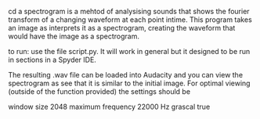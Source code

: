cd 
a spectrogram is a mehtod of analysising sounds that shows the fourier transform of a changing waveform at each point intime. This program takes an image as interprets it as a spectrogram, creating the  waveform that would have the image as a spectrogram.

to run: use the file script.py. It will work in general but it designed to be run in sections in a Spyder IDE.

The resulting .wav file can be loaded into Audacity and you can view the spectrogram as see that it is similar to the initial image. For optimal viewing (outside of the function provided) the settings should be 

window size 2048
maximum frequency 22000 Hz
grascal true